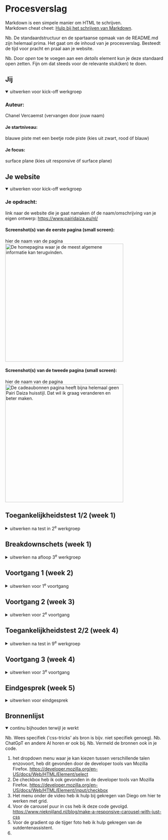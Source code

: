 # Procesverslag
Markdown is een simpele manier om HTML te schrijven.  
Markdown cheat cheet: [Hulp bij het schrijven van Markdown](https://github.com/adam-p/markdown-here/wiki/Markdown-Cheatsheet).

Nb. De standaardstructuur en de spartaanse opmaak van de README.md zijn helemaal prima. Het gaat om de inhoud van je procesverslag. Besteedt de tijd voor pracht en praal aan je website.

Nb. Door *open* toe te voegen aan een *details* element kun je deze standaard open zetten. Fijn om dat steeds voor de relevante stuk(ken) te doen.





## Jij

<details open>
  <summary>uitwerken voor kick-off werkgroep</summary>

  ### Auteur:
  Chanel Vercaemst (vervangen door jouw naam)

  #### Je startniveau:
  blauwe piste met een beetje rode piste (kies uit zwart, rood óf blauw)

  #### Je focus:
  surface plane (kies uit responsive óf surface plane)
 
</details>





## Je website

<details open>
  <summary>uitwerken voor kick-off werkgroep</summary>

  ### Je opdracht:
  link naar de website die je gaat namaken óf de naam/omschrijving van je eigen ontwerp: https://www.pairidaiza.eu/nl/

  #### Screenshot(s) van de eerste pagina (small screen): 
  hier de naam van de pagina  
  <img src="readme-images/PairiDaiza_Home.png" width="375px" alt="De homepagina waar je de meest algemene informatie kan terugvinden.">

  #### Screenshot(s) van de tweede pagina (small screen):
  hier de naam van de pagina  
  <img src="readme-images/PairiDaiza_cadeaubonnen.png" width="375px" alt="De cadeaubonnen pagina heeft bijna helemaal geen Pairi Daiza huisstijl. Dat wil ik graag veranderen en beter maken.">
 
</details>



## Toegankelijkheidstest 1/2 (week 1)

<details>
  <summary>uitwerken na test in 2<sup>e</sup> werkgroep</summary>

  ### Bevindingen
  Lijst met je bevindingen die in de test naar voren kwamen:
  Eigen website (Pairi Daiza)
  - Verschillende buttons hebben niet een betekenis gekregen, dus weet de gebruiker niet wat de button voor functie heeft in de navigatie.
  - De galerij met slider krijgt geen duidelijke naam en de gebruiker weet niet dat het een galerij is waar je door kan schuiven naar rechts.
  - Heel veel afbeeldingen worden zo maar overgeslagen.
  - De afbeeldingen hebben ook geen uitleg over wat er te zien is op de afbeeldingen.
  - Het is best wel lastig met de sneltoetsen te navigeren om alles te horen.
  - De structuur van de website via de screenreader klopt wel van boven naar beneden.
 <img src="readme-images/FED 24-25 - Blok 1 - WCAG checklist_ChanelVercaemst_Pagina_1.png" alt="WCAG pagina 1">

  <img src="readme-images/FED 24-25 - Blok 1 - WCAG checklist_ChanelVercaemst_Pagina_2.png" alt="WCAG pagina 2">

  <img src="readme-images/FED 24-25 - Blok 1 - WCAG checklist_ChanelVercaemst_Pagina_3.png" alt="WCAG pagina 3">

  <img src="readme-images/FED 24-25 - Blok 1 - WCAG checklist_ChanelVercaemst_Pagina_4.png" alt="WCAG pagina 4">

  <img src="readme-images/FED 24-25 - Blok 1 - WCAG checklist_ChanelVercaemst_Pagina_5.png" alt="WCAG pagina 5">


Ingmar's website (Hema)
  - De navigatie klopt maar de reader gaat eerst naar het logo terwijl er nog linkjes boven staan.
  - Wanneer de reader bij het winkelmandje komt begint hij gelijk over het inloggen, terwijl dat nog nergens te zien is op de website.
  - Hij raakt helemaal in de war bij het begin.
  

</details>



## Breakdownschets (week 1)

<details>
  <summary>uitwerken na afloop 3<sup>e</sup> werkgroep</summary>

  ### de hele pagina: 
  <img src="readme-images/breakdownschets_1.jpg" width="375px" alt="breakdown van de hele pagina">
  <img src="readme-images/breakdownschets_2.jpg" width="375px" alt="breakdown van de hele pagina">
  <img src="readme-images/breakdownschets_3.jpg" width="375px" alt="breakdown van de hele pagina">

  ### dynamisch deel (bijv menu): 
  <img src="readme-images/navigatie_breakdownschets.png" width="375px" alt="breakdown van een dynamisch deel, de navigatie met en hamburgermenu">

  ### wellicht nog een dynamisch deel (bijv filter): 
  <img src="readme-images/inschrijfformulier_breakdownschets.png" width="375px" alt="breakdown van het inschrijfformulier">

</details>





## Voortgang 1 (week 2)

<details>
  <summary>uitwerken voor 1<sup>e</sup> voortgang</summary>

  ### Stand van zaken
  Het ging vooral lastig met de h1 en h2 aanduiden, want ik helemaal naar de h6.
  Ik weet niet waarom ik zo veel lijstjes heb.


  ### Agenda voor meeting
  samen met je groepje opstellen

  | student 1      | student 2          | student 3    | student 4        |
  | ---            | ---                | ---          | ---              |
  | dit bespreken  | en dit             | en ik dit    | en dan ik dat    |
  | en dat ook nog | dit als er tijd is | nog een punt | dit wil ik zeker |
  | ...            | ...                | ...          | ...              |
    Hamburgermenu

  ### Verslag van meeting
  hier na afloop snel de uitkomsten van de meeting vastleggen

  - hamburgermenu, zeker de oefening doen die het meest op je eigen menu lijkt.
  - goed opgebouwde semantische html, goede omkadering van html doet al het meeste.
  - toegankelijkheidstest mag uitgebreider.
  - alles uitklappen en dat in de html zetten.
  - Niet alles hoeft in lijstjes.
  - H1 mag toegevoegd worden, je kan display none. Je kan hem in een boxje. paginatitel is wel fijn voor de screenreader.
  - H2 kunnen apart gestyled worden met class.
  - H3 is alleen wanneer in h2 er weer een ander onderdeel.
  - Classes gebruiken waar het logisch, correct is en waar je niks anders kan gebruiken.
  - img:nth of type (odd/even) kan ook voor even en oneven img, ...

</details>





## Voortgang 2 (week 3)

<details>
  <summary>uitwerken voor 2<sup>e</sup> voortgang</summary>

  ### Stand van zaken
  Verschillende css die ik doe, gaat ook op andere h2 bijvoorbeeld en dan moet ik die een class geven maar soms veranderde die andere h2 toch niet en dat zorgde best wel voor veel tijd verlies.

  Het maken van het menu onder de video was best wel een uitdaging waar ik toch meer dan een half uur aan heb gezeten samen met Diego. 

  Dingen zoals de nav ging best oke, alleen heb ik een dropdown menu die ik nog moet stylen.

  De footer ging ook best goed, ik moet wel nog iedere details stylen.

  Daarnaast heb ik 3 verschillende carousels en de tweede ging goed, maar de eerste heeft bolletjes onder de carousel maar dat wil maar niet lukken en ik weet echt niet waar ik een goede handleiding hiervoor kan vinden.
  Daarnaast is de derde carousel een automatische die in een loop doorloopt maar dat kan ik ook niet vinden.

  Ik moet ook nog het hamburgermenu maken.

  Ik moet nog de css doen voor de tweede pagina maar ik denk dat dat makkelijker zal verlopen. Het zal eerder de animatie zijn voor het winkelmandje waar ik mee ga zitten.
  


  ### Agenda voor meeting
  samen met je groepje opstellen

  | student 1      | student 2          | student 3    | student 4        |
  | ---            | ---                | ---          | ---              |
  | dit bespreken  | en dit             | en ik dit    | en dan ik dat    |
  | en dat ook nog | dit als er tijd is | nog een punt | dit wil ik zeker |
  | ...            | ...                | ...          | ...              |


  ### Verslag van meeting
  hier na afloop snel de uitkomsten van de meeting vastleggen

  - punt 1
  - punt 2
  - nog een punt
- ...

</details>





## Toegankelijkheidstest 2/2 (week 4)

<details>
  <summary>uitwerken na test in 9<sup>e</sup> werkgroep</summary>

  ### Bevindingen
  Lijst met je bevindingen die in de test naar voren kwamen (geef ook aan wat er verbeterd is):

</details>





## Voortgang 3 (week 4)

<details>
  <summary>uitwerken voor 3<sup>e</sup> voortgang</summary>

  ### Stand van zaken
  hier dit ging goed & dit was lastig (neem ook screenshots op van delen van je website en code)


  ### Agenda voor meeting
  samen met je groepje opstellen

  | student 1      | student 2          | student 3    | student 4        |
  | ---            | ---                | ---          | ---              |
  | dit bespreken  | en dit             | en ik dit    | en dan ik dat    |
  | en dat ook nog | dit als er tijd is | nog een punt | dit wil ik zeker |
  | ...            | ...                | ...          | ...              |


  ### Verslag van meeting
  hier na afloop snel de uitkomsten van de meeting vastleggen

  - punt 1
  - punt 2
  - nog een punt
  - ...

</details>





## Eindgesprek (week 5)

<details>
  <summary>uitwerken voor eindgesprek</summary>

  ### Je uitkomst - karakteristiek screenshots:
  <img src="readme-images/dummy-plaatje.jpg" width="375px" alt="uitomst opdracht 1">


  ### Dit ging goed/Heb ik geleerd: 
  Korte omschrijving met plaatjes

  <img src="readme-images/dummy-plaatje.jpg" width="375px" alt="top">


  ### Dit was lastig/Is niet gelukt:
  Korte omschrijving met plaatjes

  <img src="readme-images/dummy-plaatje.jpg" width="375px" alt="bummer">
</details>





## Bronnenlijst

<details open>
  <summary>continu bijhouden terwijl je werkt</summary>

  Nb. Wees specifiek ('css-tricks' als bron is bijv. niet specifiek genoeg). 
  Nb. ChatGpT en andere AI horen er ook bij.
  Nb. Vermeld de bronnen ook in je code.

  1. het dropdown menu waar je kan kiezen tussen verschillende talen enzovoort, heb dit gevonden door de developer tools van Mozilla Firefox. https://developer.mozilla.org/en-US/docs/Web/HTML/Element/select 
  2. De checkbox heb ik ook gevonden in de developer tools van Mozilla Firefox. https://developer.mozilla.org/en-US/docs/Web/HTML/Element/input/checkbox 
  3. Het menu onder de video heb ik hulp bij gekregen van Diego om hier te werken met grid.
  4. Voor de carousel puur in css heb ik deze code gevolgd. https://www.nieknijland.nl/blog/make-a-responsive-carousel-with-just-css
  5. Voor de gradient op de tijger foto heb ik hulp gekregen van de sutdentenassistent.
  6.  

</details>